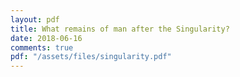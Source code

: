 ```yaml
---
layout: pdf
title: What remains of man after the Singularity?
date: 2018-06-16
comments: true
pdf: "/assets/files/singularity.pdf"
---
```


